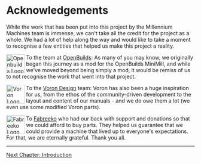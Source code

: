 # Acknowledgements

While the work that has been put into this project by the Millennium Machines team is immense, we can't take all the credit for the project as a whole. We had a lot of help along the way and would like to take a moment to recognise a few entities that helped us make this project a reality.

<img width="50" align="left" src="../../img/openbuilds.png" alt="Openbuilds Logo" />

To the team at [OpenBuilds](https://openbuilds.com/): As many of you may know, we originally began this journey as a mod for the OpenBuilds MiniMill, and while we've moved beyond being simply a mod, it would be remiss of us to not recognise the work that went into that project.

<img width="50" align="left" src="../../img/voron_logo.png" alt="Voron Logo" />

To the [Voron Design](https://www.vorondesign.com/) team: Voron has also been a huge inspiration for us, from the ethos of the community-driven development to the layout and content of our manuals - and we do owe them a lot (we even use some modified Voron parts).

<img width="50" align="left" src="../../img/fabreeko_logo.png" alt="Fabreeko Logo" />

To [Fabreeko](https://www.fabreeko.com/) who had our back with support and donations so that we could afford to buy parts. They helped us guarantee that we could provide a machine that lived up to everyone's expectations. For that, we are eternally grateful. Thank you all.

---

[Next Chapter: Introduction](./20_introduction.md)

